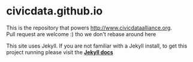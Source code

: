 civicdata.github.io
===================

This is the repository that powers http://www.civicdataalliance.org.  
Pull request are welcome :)  tho we don't rebase around here  

This site uses Jekyll. If you are not familiar with a Jekyll install, to get this project
running please visit the [__Jekyll docs__](https://jekyllrb.com/docs/installation/)
